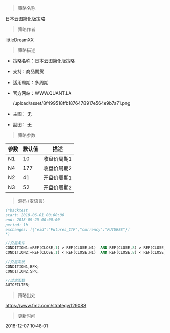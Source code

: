 
> 策略名称

日本云图简化版策略

> 策略作者

littleDreamXX

> 策略描述

- 策略名称：日本云图简化版策略
- 支持：商品期货
- 适用周期：多周期
- 官方网站：WWW.QUANT.LA

  /upload/asset/8f499518ffb1876478917e564e9b7a71.png 

- 主图：
  无

- 副图：
  无

> 策略参数



|参数|默认值|描述|
|----|----|----|
|N1|10|收盘价周期1|
|N4|177|收盘价周期2|
|N2|41|开盘价周期1|
|N3|52|开盘价周期2|


> 源码 (麦语言)

``` pascal
(*backtest
start: 2018-06-01 00:00:00
end: 2018-09-25 00:00:00
period: 1h
exchanges: [{"eid":"Futures_CTP","currency":"FUTURES"}]
*)

//交易条件
CONDITION1:=REF(CLOSE,1) > REF(CLOSE,N1)  AND REF(CLOSE,8) > REF(CLOSE,N4) AND CLOSE > OPEN AND REF(CLOSE,137)>REF(OPEN,N2) AND CLOSE > REF(OPEN,N3);
CONDITION2:=REF(CLOSE,1) < REF(CLOSE,N1)  AND REF(CLOSE,8) < REF(CLOSE,N4) AND CLOSE < OPEN AND REF(CLOSE,137)<REF(OPEN,N2) AND CLOSE < REF(OPEN,N3);

//交易系统
CONDITION1,BPK;
CONDITION2,SPK;

//过滤函数
AUTOFILTER;
```

> 策略出处

https://www.fmz.com/strategy/129083

> 更新时间

2018-12-07 10:48:01
